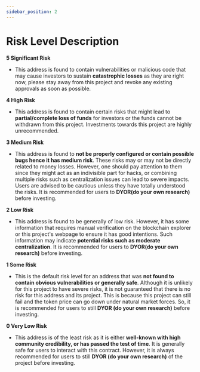 ```yaml
---
sidebar_position: 2
---
```


# Risk Level Description

**5 Significant Risk**
- This address is found to contain vulnerabilities or malicious code that may cause investors to sustain **catastrophic losses** as they are right now, please stay away from this project and revoke any existing approvals as soon as possible.

**4 High Risk**
- This address is found to contain certain risks that might lead to **partial/complete loss of funds** for investors or the funds cannot be withdrawn from this project. Investments towards this project are highly unrecommended.

**3 Medium Risk**
- This address is found to **not be properly configured or contain possible bugs hence it has medium risk**. These risks may or may not be directly related to money losses. However, one should pay attention to them since they might act as an indivisible part for hacks, or combining multiple risks such as centralization issues can lead to severe impacts. Users are advised to be cautious unless they have totally understood the risks. It is recommended for users to **DYOR(do your own research)** before investing.

**2 Low Risk**
- This address is found to be generally of low risk. However, it has some information that requires manual verification on the blockchain explorer or this project's webpage to ensure it has good intentions. Such information may indicate **potential risks such as moderate centralization**. It is recommended for users to **DYOR(do your own research)** before investing.

**1 Some Risk**
- This is the default risk level for an address that was **not found to contain obvious vulnerabilities or generally safe**. Although it is unlikely for this project to have severe risks, it is not guaranteed that there is no risk for this address and its project. This is because this project can still fail and the token price can go down under natural market forces. So, it is recommended for users to still **DYOR (do your own research)** before investing.

**0 Very Low Risk**
- This address is of the least risk as it is either **well-known with high community credibility, or has passed the test of time**. It is generally safe for users to interact with this contract. However, it is always recommended for users to still **DYOR (do your own research)** of the project before investing.
